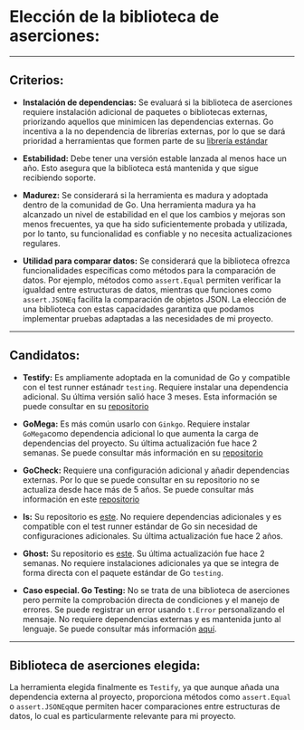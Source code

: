 # Elección de la biblioteca de aserciones:

---

## Criterios:


- **Instalación de dependencias:** Se evaluará si la biblioteca de aserciones requiere instalación adicional de paquetes o bibliotecas externas, priorizando aquellos que minimicen las dependencias externas. Go incentiva a la no dependencia de librerías externas, por lo que se dará prioridad a herramientas que formen parte de su [librería estándar](https://pkg.go.dev/std)

- **Estabilidad:** Debe tener una versión estable lanzada al menos hace un año. Esto asegura que la biblioteca está mantenida y que sigue recibiendo soporte.

- **Madurez:** Se considerará si la herramienta es madura y adoptada dentro de la comunidad de Go. Una herramienta madura ya ha alcanzado un nivel de estabilidad en el que los cambios y mejoras son menos frecuentes, ya que ha sido suficientemente probada y utilizada, por lo tanto, su funcionalidad es confiable y no necesita actualizaciones regulares.

- **Utilidad para comparar datos:** Se considerará que la biblioteca ofrezca funcionalidades específicas como métodos para la comparación de datos. Por ejemplo, métodos como `assert.Equal` permiten verificar la igualdad entre estructuras de datos, mientras que funciones como `assert.JSONEq` facilita la comparación de objetos JSON. La elección de una biblioteca con estas capacidades garantiza que podamos implementar pruebas adaptadas a las necesidades de mi proyecto.


---

## Candidatos:

- **Testify:** Es ampliamente adoptada en la comunidad de Go y compatible con el test runner estánadr `testing`. Requiere instalar una dependencia adicional. Su última versión salió hace 3 meses. Esta información se puede consultar en su [repositorio](https://github.com/stretchr/testify)

- **GoMega:** Es más común usarlo con `Ginkgo`. Requiere instalar `GoMega`como dependencia adicional lo que aumenta la carga de dependencias del proyecto. Su última actualización fue hace 2 semanas. Se puede consultar más información en su [repositorio](https://github.com/onsi/gomega)

- **GoCheck:**  Requiere una configuración adicional y añadir dependencias externas. Por lo que se puede consultar en su repositorio no se actualiza desde hace más de 5 años. Se puede consultar más información en este [repositorio](https://github.com/go-check/check)

- **Is:** Su repositorio es [este](https://github.com/matryer/is). No requiere dependencias adicionales y es compatible con el test runner estándar de Go sin necesidad de configuraciones adicionales. Su última actualización fue hace 2 años.

- **Ghost:** Su repositorio es [este](https://github.com/rliebz/ghost). Su última actualización fue hace 2 semanas. No requiere instalaciones adicionales ya que se integra de forma directa con el paquete estándar de Go `testing`. 

- **Caso especial. Go Testing:** No se trata de una biblioteca de aserciones pero permite la comprobación directa de condiciones y el manejo de errores. Se puede registrar un error usando `t.Error` personalizando el mensaje.  No requiere dependencias externas y es mantenida junto al lenguaje. Se puede consultar más información [aquí](https://pkg.go.dev/testing).


---

## Biblioteca de aserciones elegida:

La herramienta elegida finalmente es `Testify`, ya que aunque añada una dependencia externa al proyecto, proporciona métodos como `assert.Equal` o `assert.JSONEq`que permiten hacer comparaciones entre estructuras de datos, lo cual es particularmente relevante para mi proyecto. 






